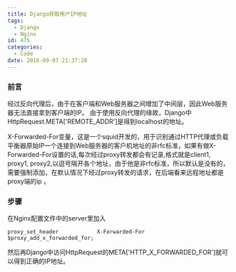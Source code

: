 ```yaml
---
title: Django获取用户IP地址
tags:
  - Django
  - Nginx
id: 475
categories:
  - Code
date: 2016-09-07 21:37:28
---
```

### 前言
经过反向代理后，由于在客户端和Web服务器之间增加了中间层，因此Web服务器无法直接拿到客户端的IP。
由于使用反向代理的缘故，Django中HttpRequest.META['REMOTE_ADDR']是得到localhost的地址。

X-Forwarded-For变量，这是一个squid开发的，用于识别通过HTTP代理或负载平衡器原始IP一个连接到Web服务器的客户机地址的非rfc标准，如果有做X-Forwarded-For设置的话,每次经过proxy转发都会有记录,格式就是client1, proxy1, proxy2,以逗号隔开各个地址，由于他是非rfc标准，所以默认是没有的，需要强制添加，在默认情况下经过proxy转发的请求，在后端看来远程地址都是proxy端的ip 。
### 步骤
在Nginx配置文件中的server里加入
```
proxy_set_header            X-Forwarded-For $proxy_add_x_forwarded_for;
```
然后再Django中访问HttpRequest的META['HTTP_X_FORWARDED_FOR']就可以得到正确的IP地址。
